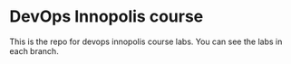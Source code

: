 # DevOps Innopolis course

This is the repo for devops innopolis course labs. You can see the labs in each branch.